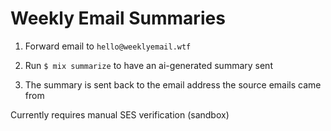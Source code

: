 # Weekly Email Summaries


1. Forward email to `hello@weeklyemail.wtf`

2. Run `$ mix summarize` to have an ai-generated summary sent

3. The summary is sent back to the email address the source emails came from

Currently requires manual SES verification (sandbox)
